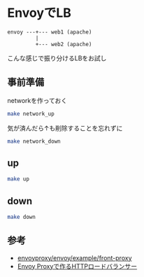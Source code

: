 # EnvoyでLB

```
envoy ---+--- web1 (apache)
         |
         +--- web2 (apache)
```

こんな感じで振り分けるLBをお試し

## 事前準備

networkを作っておく

```sh
make network_up
```

気が済んだら↑も削除することを忘れずに

```sh
make network_down
```

## up

```sh
make up
```

## down

```sh
make down
```

## 参考

- [envoyproxy/envoy/example/front-proxy](https://github.com/envoyproxy/envoy/tree/master/examples/front-proxy)
- [Envoy Proxyで作るHTTPロードバランサー](https://i-beam.org/2019/02/03/envoy-static-load-balancer/)
